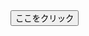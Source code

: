 <script type="text/javascript">
    myCnt = 4;

    // URLのリスト
    myTable = new Array(
        "https://docs.google.com/forms/d/e/1FAIpQLSeH9eB5jiVsOU5YsRd7wCsVyyB_Ql-6YuavwQ66-rT-qeoHOA/viewform?usp=header",
        "https://docs.google.com/forms/d/e/1FAIpQLScgXWmxzSALaUQBUD-79ph52nuX70bdmsX-Ig0KIdcxhPkMEw/viewform?usp=header",
        "https://docs.google.com/forms/d/e/1FAIpQLSeIlxTdhit4mPxIYwxWT1rVOYqGkBOCs2iAubFkIN8nazCTig/viewform?usp=header",
　　　　"https://docs.google.com/forms/d/e/1FAIpQLSc1xA8Nlrl06HX_1ek5uBS_n_Zknqn2Wl6teiFSdp9-4XBNPw/viewform?usp=header",
        "https://docs.google.com/forms/d/e/1FAIpQLSexd4bIA8mOzaTXS3OIqcllyYXQuPfQTi1Vsc0yULYngSv-tQ/viewform?usp=header",
        "https://docs.google.com/forms/d/e/1FAIpQLSciRGu3rHSdaQoZCiVGhFxdNDUAnZRCNfuEDYu3NK--vd6gjQ/viewform?usp=publish-editor",
         "https://docs.google.com/forms/d/e/1FAIpQLSfiX7h5FsG3JkF_Td-n4bSczJOyaiZGdG10Tf9AzFM5b8Rnow/viewform?usp=publish-editor",
        "https://docs.google.com/forms/d/e/1FAIpQLSdahq1aYXpO-UPlxg5CeCK3_QERQZ3zPZuwp14s7eneBN6CjQ/viewform?usp=publish-editor"
    );

    // ランダムに選んで飛ばす関数
    function myRndLink() {
        myRnd = Math.floor(Math.random() * myCnt);
        location.href = myTable[myRnd];
    }
</script>

<form>
    <input type="button" value="ここをクリック" onclick="myRndLink()">
</form>
